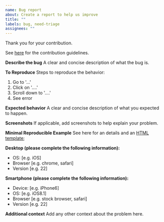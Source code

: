 ```yaml
---
name: Bug report
about: Create a report to help us improve
title: ""
labels: bug, need-triage
assignees: ""
---
```


Thank you for your contribution.

See [here](https://mar10.github.io/wunderbaum/index.html#/tutorial/contribute) for the contribution guidelines.

**Describe the bug**
A clear and concise description of what the bug is.

**To Reproduce**
Steps to reproduce the behavior:

1. Go to '...'
2. Click on '....'
3. Scroll down to '....'
4. See error

**Expected behavior**
A clear and concise description of what you expected to happen.

**Screenshots**
If applicable, add screenshots to help explain your problem.

**Minimal Reproducible Example**
See here for an details and an
[HTML template](https://mar10.github.io/wunderbaum/index.html#/tutorial/contribute);

**Desktop (please complete the following information):**

- OS: [e.g. iOS]
- Browser [e.g. chrome, safari]
- Version [e.g. 22]

**Smartphone (please complete the following information):**

- Device: [e.g. iPhone6]
- OS: [e.g. iOS8.1]
- Browser [e.g. stock browser, safari]
- Version [e.g. 22]

**Additional context**
Add any other context about the problem here.
